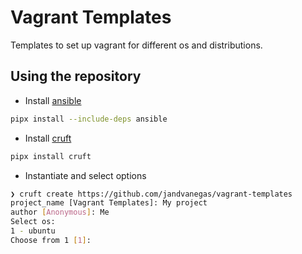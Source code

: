 # Vagrant Templates

Templates to set up vagrant for different os and distributions.

## Using the repository
- Install [ansible](https://www.ansible.com/)
```bash
pipx install --include-deps ansible
```
- Install [cruft](https://pypi.org/project/cruft/)
```bash
pipx install cruft
```
- Instantiate and select options

```bash
❯ cruft create https://github.com/jandvanegas/vagrant-templates
project_name [Vagrant Templates]: My project     
author [Anonymous]: Me
Select os:
1 - ubuntu
Choose from 1 [1]: 
```